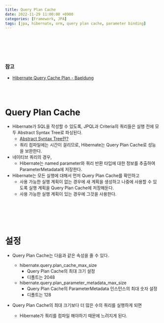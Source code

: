 ```yaml
---
title: Query Plan Cache
date: 2022-11-29 11:00:00 +0900
categories: [Framework, JPA]
tags: [jpa, hibernate, orm, query plan cache, parameter binding]
---
```


<br/>
<br/>
<br/>
<br/>

### 참고

- [Hibernate Query Cache Plan - Baeldung](https://www.baeldung.com/hibernate-query-plan-cache)

<br/>
<br/>

# Query Plan Cache

- Hibernate가 SQL을 작성할 수 있도록, JPQL과 Criteria의 쿼리들은 실행 전에 모두 Abstract Syntax Tree로 파싱된다.
  - [Abstract Syntax Tree란?](https://ko.wikipedia.org/wiki/추상_구문_트리)
  - 쿼리 컴파일에는 시간이 걸리므로, Hibernate는 Query Plan Cache로 성능을 보완한다.
- 네이티브 쿼리의 경우,
  - Hibernate는 named parameter와 쿼리 반환 타입에 대한 정보를 추출하여 ParameterMetadata에 저장한다.
- Hibernate는 모든 실행에 대해서 먼저 Query Plan Cache를 확인하고
  - 사용 가능한 실행 계획이 없는 경우에 새 계획을 생성하고 나중에 사용할 수 있도록 실행 계획을 Query Plan Cache에 저장해둔다.
  - 사용 가능한 실행 계획이 있는 경우에 그것을 사용한다.

<br/>
<br/>
<br/>
<br/>

# 설정

- Query Plan Cache는 다음과 같은 속성을 줄 수 있다.
  - hibernate.query.plan_cache_max_size
    - Query Plan Cache의 최대 크기 설정
    - 디폴트는 2048
  - hibernate.query.plan_parameter_metadata_max_size
    - Query Plan Cache의 ParameterMetadata 인스턴스의 최대 숫자 설정
    - 디폴트는 128

- Query Plan Cache의 최대 크기보다 더 많은 수의 쿼리를 실행하게 되면
  - Hibernate가 쿼리를 컴파일 해야하기 때문에 느려지게 된다.

<br/>
<br/>
<br/>
<br/>
